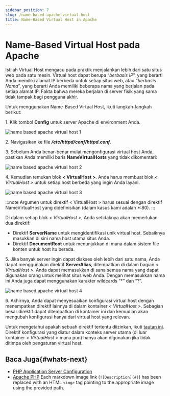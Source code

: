 ```yaml
---
sidebar_position: 7
slug: /name-based-apache-virtual-host
title: Name-Based Virtual Host in Apache
---
```

# Name-Based Virtual Host pada Apache

Istilah Virtual Host mengacu pada praktik menjalankan lebih dari satu situs web pada satu mesin. Virtual host dapat berupa “_berbasis IP_”, yang berarti Anda memiliki alamat IP berbeda untuk setiap situs web, atau “_berbasis Nama_”, yang berarti Anda memiliki beberapa nama yang berjalan pada setiap alamat IP. Fakta bahwa mereka berjalan di server fisik yang sama tidak tampak bagi pengguna akhir.

Untuk menggunakan Name-Based Virtual Host, ikuti langkah-langkah berikut:

1\. Klik tombol **Config** untuk server Apache di environment Anda.

<img src="https://assets.dewacloud.com/dewacloud-docs/php/php-app-servers/apache-php/name-based-virtual-host-in-apache/1.png" alt="name based apache virtual host 1" max-width="100%"/>

2\. Navigasikan ke file _**/etc/httpd/conf/httpd.conf**_.

3\. Sebelum Anda benar-benar mulai mengonfigurasi virtual host Anda, pastikan Anda memiliki baris **NameVirtualHosts** yang tidak dikomentari: 

<img src="https://assets.dewacloud.com/dewacloud-docs/php/php-app-servers/apache-php/name-based-virtual-host-in-apache/2.png" alt="name based apache virtual host 2" max-width="100%"/>

4\. Kemudian temukan blok **< VirtualHost >**. Anda harus membuat blok _< VirtualHost >_ untuk setiap host berbeda yang ingin Anda layani.

<img src="https://assets.dewacloud.com/dewacloud-docs/php/php-app-servers/apache-php/name-based-virtual-host-in-apache/3.png" alt="name based apache virtual host 3" max-width="100%"/>

:::note
Argumen untuk direktif < VirtualHost > harus sesuai dengan direktif NameVirtualHost yang didefinisikan (dalam kasus kami adalah *:80).
:::

Di dalam setiap blok _< VirtualHost >_, Anda setidaknya akan memerlukan dua direktif:

  * Direktif **ServerName** untuk mengidentifikasi unik virtual host. Sebaiknya masukkan di sini nama host utama situs Anda.
  * Direktif **DocumentRoot** untuk menunjukkan di mana dalam sistem file konten untuk host itu berada.

5\. Jika banyak server ingin dapat diakses oleh lebih dari satu nama, Anda dapat menggunakan direktif **ServerAlias**, ditempatkan di dalam bagian _< VirtualHost >_. Anda dapat memasukkan di sana semua nama yang dapat digunakan orang untuk melihat situs web Anda. Dengan memasukkan nama ini Anda juga dapat menggunakan karakter wildcards “*” dan “?”.

<img src="https://assets.dewacloud.com/dewacloud-docs/php/php-app-servers/apache-php/name-based-virtual-host-in-apache/4.png" alt="name based apache virtual host 4" max-width="100%"/>

6\. Akhirnya, Anda dapat menyesuaikan konfigurasi virtual host dengan menempatkan direktif lainnya di dalam kontainer _< VirtualHost >_. Sebagian besar direktif dapat ditempatkan di kontainer ini dan kemudian akan mengubah konfigurasi hanya dari virtual host yang relevan.

Untuk mengetahui apakah sebuah direktif tertentu diizinkan, ikuti [tautan ini](<https://httpd.apache.org/docs/2.4/mod/directive-dict.html#Context>). Direktif konfigurasi yang diatur dalam konteks server utama (di luar kontainer _< VirtualHost >_ mana pun) hanya akan digunakan jika tidak ditimpa oleh pengaturan virtual host.

## Baca Juga{#whats-next}

  * [PHP Application Server Configuration](<https://docs.dewacloud.com/docs/php-application-server-config/>)
  * [Apache PHP](<https://docs.dewacloud.com/docs/apache-php/>)
Each markdown image link (`![Description](#)`) has been replaced with an HTML `<img>` tag pointing to the appropriate image using the provided path.